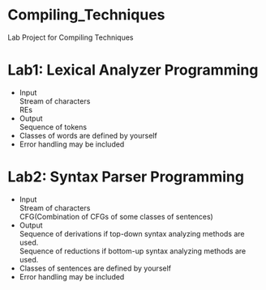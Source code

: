 # Compiling_Techniques
Lab Project for Compiling Techniques
# Lab1: Lexical Analyzer Programming
* Input  
  Stream of characters  
  REs  
* Output  
  Sequence of tokens  
* Classes of words are defined by yourself  
* Error handling may be included  
# Lab2: Syntax Parser Programming
* Input  
  Stream of characters   
  CFG(Combination of CFGs of some classes of sentences)  
* Output  
  Sequence of derivations if top-down syntax analyzing methods are used.  
  Sequence of reductions if bottom-up syntax analyzing methods are used.  
* Classes of sentences are defined by yourself  
* Error handling may be included  



